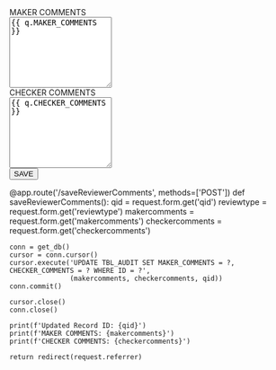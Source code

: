 <form action="/saveReviewerComments" method="post">
  <input type="hidden" value="{{ q.ID }}" name="qid">
  <input type="hidden" name="reviewtype" value="{{ reviewtype }}">
  <div class="mb-2 row">
    <label class="col-sm-2 col-form-label">MAKER COMMENTS</label>
    <div class="col-sm-10">
      <textarea class="form-control" rows="8" name="makercomments" id="makercomments{{ loop.index }}">{{ q.MAKER_COMMENTS }}</textarea>
    </div>    
  </div>                        
  <div class="mb-2 row">
    <label class="col-sm-2 col-form-label">CHECKER COMMENTS</label>
    <div class="col-sm-10"> 
      <textarea class="form-control" rows="8" name="checkercomments" id="checkercomments{{ loop.index }}">{{ q.CHECKER_COMMENTS }}</textarea>
    </div>
  </div>
  <div class="d-flex justify-content-end mb-2">
    <button type="submit" class="btn btn-sm btn-success"><i class="fa-solid fa-floppy-disk me-1"></i>SAVE</button>
  </div>
</form>
@app.route('/saveReviewerComments', methods=['POST'])
def saveReviewerComments():
    qid = request.form.get('qid')
    reviewtype = request.form.get('reviewtype')
    makercomments = request.form.get('makercomments')
    checkercomments = request.form.get('checkercomments')

    conn = get_db()
    cursor = conn.cursor()
    cursor.execute('UPDATE TBL_AUDIT SET MAKER_COMMENTS = ?, CHECKER_COMMENTS = ? WHERE ID = ?', 
                   (makercomments, checkercomments, qid))
    conn.commit()

    cursor.close()
    conn.close()

    print(f'Updated Record ID: {qid}')
    print(f'MAKER COMMENTS: {makercomments}')
    print(f'CHECKER COMMENTS: {checkercomments}')

    return redirect(request.referrer)
